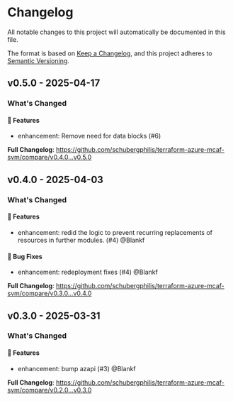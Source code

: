 # Changelog

All notable changes to this project will automatically be documented in this file.

The format is based on [Keep a Changelog](https://keepachangelog.com/en/1.0.0/), and this project adheres to [Semantic Versioning](https://semver.org/spec/v2.0.0.html).

## v0.5.0 - 2025-04-17

### What's Changed

#### 🚀 Features

* enhancement: Remove need for data blocks (#6)

**Full Changelog**: https://github.com/schubergphilis/terraform-azure-mcaf-svm/compare/v0.4.0...v0.5.0

## v0.4.0 - 2025-04-03

### What's Changed

#### 🚀 Features

* enhancement: redid the logic to prevent recurring replacements of resources in further modules. (#4) @Blankf

#### 🐛 Bug Fixes

* enhancement: redeployment fixes (#4) @Blankf

**Full Changelog**: https://github.com/schubergphilis/terraform-azure-mcaf-svm/compare/v0.3.0...v0.4.0

## v0.3.0 - 2025-03-31

### What's Changed

#### 🚀 Features

* enhancement: bump azapi (#3) @Blankf

**Full Changelog**: https://github.com/schubergphilis/terraform-azure-mcaf-svm/compare/v0.2.0...v0.3.0
